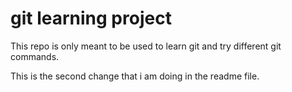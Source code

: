 # git learning project

This repo is only meant to be used to learn git and try different git commands.

This is the second change that i am doing in the readme file.

